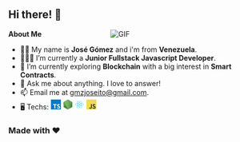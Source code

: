 <h2> Hi there! 👋 </h2>
<img align="right" width=300 alt="GIF" src="https://c.tenor.com/geN4oR8cYvUAAAAM/cat-typing.gif" />

**About Me**

- 🙋‍♂️ My name is **José Gómez** and i'm from **Venezuela**.
- 👨🏽‍💻 I’m currently a **Junior Fullstack Javascript Developer**.
- 🌱 I’m currently exploring **Blockchain** with a big interest in **Smart Contracts**. 
- 💬 Ask me about anything. I love to answer!
- 📫 Email me at [gmzjoseito@gmail.com](mailto:gmzjoseito@gmail.com).
- 🖥️ Techs: <img height="20" src="https://raw.githubusercontent.com/github/explore/80688e429a7d4ef2fca1e82350fe8e3517d3494d/topics/typescript/typescript.png">  <img height="20" src="https://raw.githubusercontent.com/github/explore/80688e429a7d4ef2fca1e82350fe8e3517d3494d/topics/nodejs/nodejs.png">  <img height="20" src="https://raw.githubusercontent.com/github/explore/80688e429a7d4ef2fca1e82350fe8e3517d3494d/topics/react/react.png">  <img height="20" src="https://raw.githubusercontent.com/github/explore/80688e429a7d4ef2fca1e82350fe8e3517d3494d/topics/javascript/javascript.png">

<h3>Made with ❤️</h3>

